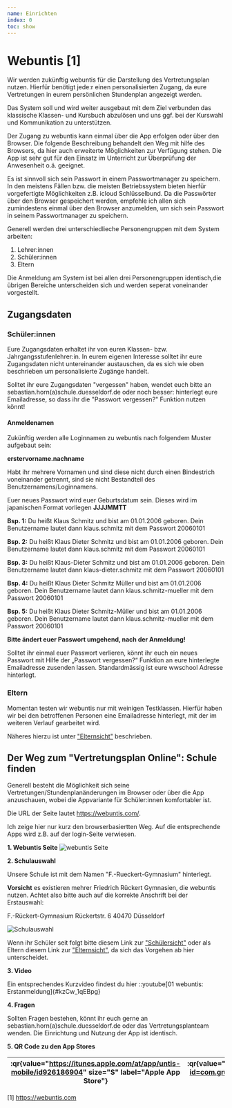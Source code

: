 ```yaml
---
name: Einrichten 
index: 0
toc: show
---
```


# Webuntis [1]
Wir werden zukünftig webuntis für die Darstellung des Vertretungsplan nutzen. Hierfür benötigt jede:r einen personalisierten Zugang, da eure Vertretungen in eurem persönlichen Stundenplan angezeigt werden.

Das System soll und wird weiter ausgebaut mit dem Ziel verbunden das klassische Klassen- und Kursbuch abzulösen und uns ggf. bei der Kurswahl und Kommunikation zu unterstützen.

Der Zugang zu webuntis kann einmal über die App erfolgen oder über den Browser.
Die folgende Beschreibung behandelt den Weg mit hilfe des Browsers, da hier auch erweiterte Möglichkeiten zur Verfügung stehen. Die App ist sehr gut für den Einsatz im Unterricht zur Überprüfung der Anwesenheit o.ä. geeignet.

Es ist sinnvoll sich sein Passwort in einem Passwortmanager zu speichern. In den meistens Fällen bzw. die meisten Betriebssystem bieten hierfür vorgefertigte Möglichkeiten z.B. icloud Schlüsselbund. Da die Passwörter über den Browser gespeichert werden, empfehle ich allen sich zumindestens einmal über den Browser anzumelden, um sich sein Passwort in seinem Passwortmanager zu speichern.

Generell werden drei unterschiedlieche Personengruppen mit dem System arbeiten:
1. Lehrer:innen
2. Schüler:innen 
3. Eltern

Die Anmeldung am System ist bei allen drei Personengruppen identisch,die übrigen Bereiche unterscheiden sich und werden seperat voneinander vorgestellt.

## Zugangsdaten
### Schüler:innen 
Eure Zugangsdaten erhaltet ihr von euren Klassen- bzw. Jahrgangsstufenlehrer:in. In eurem eigenen Interesse solltet ihr eure Zugangsdaten nicht untereinander austauschen, da es sich wie oben beschrieben um personalisierte Zugänge handelt.

Solltet ihr eure Zugangsdaten "vergessen" haben, wendet euch bitte an sebastian.horn(a)schule.duesseldorf.de oder noch besser: hinterlegt eure Emailadresse, so dass ihr die "Passwort vergessen?" Funktion nutzen könnt!

#### Anmeldenamen

Zukünftig werden alle Loginnamen zu webuntis nach folgendem Muster aufgebaut sein:
 
**erstervorname.nachname**

Habt ihr mehrere Vornamen und sind diese nicht durch einen Bindestrich voneinander getrennt, sind sie nicht Bestandteil des Benutzernamens/Loginnamens.

Euer neues Passwort wird euer Geburtsdatum sein. Dieses wird im japanischen Format vorliegen **JJJJMMTT**

__Bsp. 1:__ Du heißt Klaus Schmitz und bist am 01.01.2006 geboren. Dein Benutzername lautet dann klaus.schmitz mit dem Passwort 20060101

__Bsp. 2:__ Du heißt Klaus Dieter Schmitz und bist am 01.01.2006 geboren. Dein Benutzername lautet dann klaus.schmitz mit dem Passwort 20060101

__Bsp. 3:__ Du heißt Klaus-Dieter Schmitz und bist am 01.01.2006 geboren. Dein Benutzername lautet dann klaus-dieter.schmitz mit dem Passwort 20060101

__Bsp. 4:__ Du heißt Klaus Dieter Schmitz Müller und bist am 01.01.2006 geboren. Dein Benutzername lautet dann klaus.schmitz-mueller mit dem Passwort 20060101

__Bsp. 5:__ Du heißt Klaus Dieter Schmitz-Müller und bist am 01.01.2006 geboren. Dein Benutzername lautet dann klaus.schmitz-mueller mit dem Passwort 20060101

**Bitte ändert euer Passwort umgehend, nach der Anmeldung!**

Solltet ihr einmal euer Passwort verlieren, könnt ihr euch ein neues Passwort mit Hilfe der „Passwort vergessen?“ Funktion an eure hinterlegte Emailadresse zusenden lassen. Standardmässig ist eure wwschool Adresse hinterlegt.

### Eltern
Momentan testen wir webuntis nur mit weinigen Testklassen. Hierfür haben wir bei den betroffenen Personen eine Emailadresse hinterlegt, mit der im weiteren Verlauf gearbeitet wird.

Näheres hierzu ist unter ["Elternsicht"](https://hornse.edugit.io/Anleitungen/webuntis/eltern/elternsicht) beschrieben.

## Der Weg zum "Vertretungsplan Online": Schule finden
Generell besteht die Möglichkeit sich seine Vertretungen/Stundenplanänderungen im Browser oder über die App anzuschauen, wobei die Appvariante für Schüler:innen komfortabler ist.

Die URL der Seite lautet <https://webuntis.com/>.

Ich zeige hier nur kurz den browserbasiertten Weg. Auf die entsprechende Apps wird z.B. auf der login-Seite verwiesen.

**1. Webuntis Seite**
![webuntis Seite](/Bilder/webuntis/webuntis.png "webuntis Seite")


**2. Schulauswahl**

   Unsere Schule ist mit dem Namen "F.-Rueckert-Gymnasium" hinterlegt.

   **Vorsicht** es existieren mehrer Friedrich Rückert Gymnasien, die webuntis nutzen. Achtet also bitte auch auf die korrekte Anschrift bei der Erstauswahl:

   F.-Rückert-Gymnasium
   Rückertstr. 6
   40470 Düsseldorf

![Schulauswahl](/Bilder/webuntis/auswahlSchule.png "Schulauswahl")

Wenn ihr Schüler seit folgt bitte diesem Link zur ["Schülersicht"](https://hornse.edugit.io/Anleitungen/webuntis/sus/schuelersicht) oder als Eltern diesem Link zur ["Elternsicht"](https://hornse.edugit.io/Anleitungen/webuntis/eltern/elternsicht), da sich das Vorgehen ab hier unterscheidet.


**3. Video**

Ein entsprechendes Kurzvideo findest du hier 
::youtube[01 webuntis: Erstanmeldung]{#kzCw_1qEBpg}


**4. Fragen**

   Sollten Fragen bestehen, könnt ihr euch gerne an sebastian.horn(a)schule.duesseldorf.de oder das Vertretungsplanteam wenden.
   Die Einrichtung und Nutzung der App ist identisch.

**5. QR Code zu den App Stores**

   |:qr{value="https://itunes.apple.com/at/app/untis-mobile/id926186904" size="S" label="Apple App Store"}| :qr{value="https://play.google.com/store/apps/details?id=com.grupet.web.app" size="S" label="Google Play Store"}
   |-|-| 




[1] https://webuntis.com
